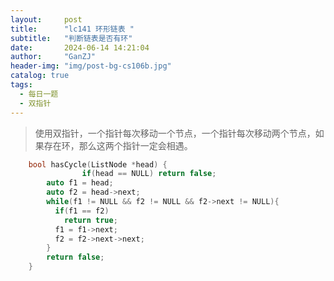 ```yaml
---
layout:     post
title:      "lc141 环形链表 "
subtitle:   "判断链表是否有环"
date:       2024-06-14 14:21:04
author:     "GanZJ"
header-img: "img/post-bg-cs106b.jpg"
catalog: true
tags:
  - 每日一题
  - 双指针
---
```


> 使用双指针，一个指针每次移动一个节点，一个指针每次移动两个节点，如果存在环，那么这两个指针一定会相遇。

```cpp
    bool hasCycle(ListNode *head) {
                if(head == NULL) return false;
        auto f1 = head;
        auto f2 = head->next;
        while(f1 != NULL && f2 != NULL && f2->next != NULL){
          if(f1 == f2)
            return true;
          f1 = f1->next;
          f2 = f2->next->next;
        }
        return false;
    }
```

